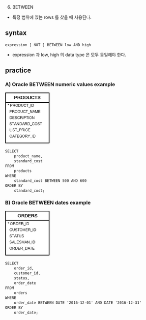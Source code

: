 6. BETWEEN
- 특정 범위에 있는 rows 를 찾을 때 사용된다.

## syntax
```oracle-sql
expression [ NOT ] BETWEEN low AND high
```
- expression 과 low, high 의 data type 은 모두 동일해야 한다.

## practice
### A) Oracle BETWEEN numeric values example
![products.png](..%2F..%2Fimages_erd%2Fproducts.png)
```oracle-sql
SELECT
    product_name,
    standard_cost
FROM
    products
WHERE
    standard_cost BETWEEN 500 AND 600
ORDER BY
    standard_cost;
```

### B) Oracle BETWEEN dates example
![orders.png](..%2F..%2Fimages_erd%2Forders.png)
```oracle-sql
SELECT
    order_id,
    customer_id,
    status,
    order_date
FROM
    orders
WHERE
    order_date BETWEEN DATE '2016-12-01' AND DATE '2016-12-31'
ORDER BY
    order_date;

```

